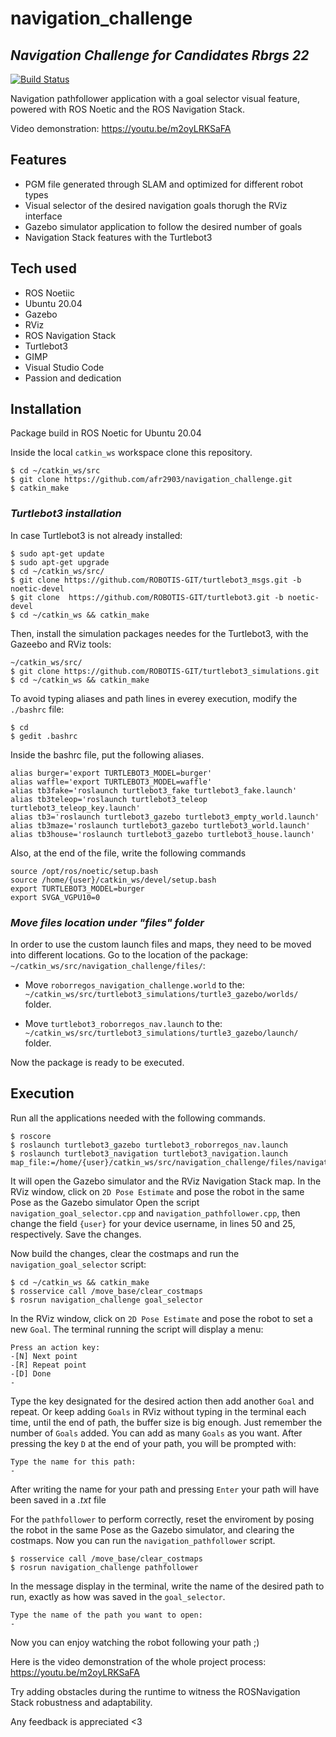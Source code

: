 # navigation_challenge
## _Navigation Challenge for Candidates Rbrgs 22_


[![Build Status](https://travis-ci.org/joemccann/dillinger.svg?branch=master)](https://travis-ci.org/joemccann/dillinger)

Navigation pathfollower application with a goal selector visual feature,
powered with ROS Noetic and the ROS Navigation Stack.

Video demonstration: https://youtu.be/m2oyLRKSaFA

## Features

- PGM file generated through SLAM and optimized for different robot types
- Visual selector of the desired navigation goals thorugh the RViz interface
- Gazebo simulator application to follow the desired number of goals
- Navigation Stack features with  the Turtlebot3

## Tech used
- ROS Noetiic
- Ubuntu 20.04
- Gazebo
- RViz
- ROS Navigation Stack
- Turtlebot3
- GIMP
- Visual Studio Code
- Passion and dedication

## Installation

Package build in ROS Noetic for Ubuntu 20.04

Inside the local `catkin_ws` workspace clone this repository.

```
$ cd ~/catkin_ws/src
$ git clone https://github.com/afr2903/navigation_challenge.git
$ catkin_make
```
### _Turtlebot3 installation_ 
In case Turtlebot3 is not already installed:
```
$ sudo apt-get update
$ sudo apt-get upgrade
$ cd ~/catkin_ws/src/
$ git clone https://github.com/ROBOTIS-GIT/turtlebot3_msgs.git -b noetic-devel
$ git clone  https://github.com/ROBOTIS-GIT/turtlebot3.git -b noetic-devel
$ cd ~/catkin_ws && catkin_make
```
Then, install the simulation packages needes for the Turtlebot3, with the Gazeebo and RViz tools:
```
~/catkin_ws/src/
$ git clone https://github.com/ROBOTIS-GIT/turtlebot3_simulations.git
$ cd ~/catkin_ws && catkin_make
```
To avoid typing aliases and path lines in everey execution, modify the `./bashrc` file:
```
$ cd
$ gedit .bashrc
```
Inside the bashrc file, put the following aliases. 
```
alias burger='export TURTLEBOT3_MODEL=burger'
alias waffle='export TURTLEBOT3_MODEL=waffle'
alias tb3fake='roslaunch turtlebot3_fake turtlebot3_fake.launch'
alias tb3teleop='roslaunch turtlebot3_teleop turtlebot3_teleop_key.launch'
alias tb3='roslaunch turtlebot3_gazebo turtlebot3_empty_world.launch'
alias tb3maze='roslaunch turtlebot3_gazebo turtlebot3_world.launch'
alias tb3house='roslaunch turtlebot3_gazebo turtlebot3_house.launch'
```
Also, at the end of the file, write the following commands
```
source /opt/ros/noetic/setup.bash
source /home/{user}/catkin_ws/devel/setup.bash
export TURTLEBOT3_MODEL=burger
export SVGA_VGPU10=0
```
### _Move files location under "files" folder_
In order to use the custom launch files and maps, they need to be moved into different locations.
Go to the location of the package: `~/catkin_ws/src/navigation_challenge/files/`:

- Move `roborregos_navigation_challenge.world` to the:
`~/catkin_ws/src/turtlebot3_simulations/turtle3_gazebo/worlds/` folder.

- Move `turtlebot3_roborregos_nav.launch` to the:
`~/catkin_ws/src/turtlebot3_simulations/turtle3_gazebo/launch/` folder.

Now the package is ready to be executed.
## Execution

Run all the applications needed with the following commands.
```
$ roscore
$ roslaunch turtlebot3_gazebo turtlebot3_roborregos_nav.launch
$ roslaunch turtlebot3_navigation turtlebot3_navigation.launch map_file:=/home/{user}/catkin_ws/src/navigation_challenge/files/navigation_challenge_map.yaml
```
It will open the Gazebo simulator and the RViz Navigation Stack map.
In the RViz window, click on `2D Pose Estimate` and pose the robot in the same Pose as the Gazebo simulator
Open the script `navigation_goal_selector.cpp` and `navigation_pathfollower.cpp`, then change the field `{user}` for your device username, in lines 50 and 25, respectively. Save the changes.

Now build the changes, clear the costmaps and run the `navigation_goal_selector` script:
```
$ cd ~/catkin_ws && catkin_make
$ rosservice call /move_base/clear_costmaps
$ rosrun navigation_challenge goal_selector
```
In the RViz window, click on `2D Pose Estimate` and pose the robot to set a new `Goal`.
The terminal running the script will display a menu:
```
Press an action key:
-[N] Next point
-[R] Repeat point
-[D] Done
-
```
Type the key designated for the desired action then add another `Goal` and repeat.
Or keep adding `Goals` in RViz without typing in the terminal each time, until the end of path, the buffer size is big enough. Just remember the number of `Goals` added.
You can add as many `Goals` as you want.
After pressing the key `D` at the end of your path, you will be prompted with:
```
Type the name for this path:
-
```
After writing the name for your path and pressing `Enter` your path will have been saved in a _.txt_ file

For the `pathfollower` to perform correctly, reset the enviroment by posing the robot in the same Pose as the Gazebo simulator, and clearing the costmaps. Now you can run the `navigation_pathfollower` script.
```
$ rosservice call /move_base/clear_costmaps
$ rosrun navigation_challenge pathfollower
```
In the message display in the terminal, write the name of the desired path to run, exactly as how was saved in the `goal_selector`.
```
Type the name of the path you want to open:
-
```
Now you can enjoy watching the robot following your path ;)

Here is the video demonstration of the whole project process: https://youtu.be/m2oyLRKSaFA

Try adding obstacles during the runtime to witness the ROSNavigation Stack robustness and adaptability.

Any feedback is appreciated <3

[//]: # (These are reference links used in the body of this note and get stripped out when the markdown processor does its job. There is no need to format nicely because it shouldn't be seen. Thanks SO - http://stackoverflow.com/questions/4823468/store-comments-in-markdown-syntax)

   [dill]: <https://github.com/joemccann/dillinger>
   [git-repo-url]: <https://github.com/joemccann/dillinger.git>
   [john gruber]: <http://daringfireball.net>
   [df1]: <http://daringfireball.net/projects/markdown/>
   [markdown-it]: <https://github.com/markdown-it/markdown-it>
   [Ace Editor]: <http://ace.ajax.org>
   [node.js]: <http://nodejs.org>
   [Twitter Bootstrap]: <http://twitter.github.com/bootstrap/>
   [jQuery]: <http://jquery.com>
   [@tjholowaychuk]: <http://twitter.com/tjholowaychuk>
   [express]: <http://expressjs.com>
   [AngularJS]: <http://angularjs.org>
   [Gulp]: <http://gulpjs.com>

   [PlDb]: <https://github.com/joemccann/dillinger/tree/master/plugins/dropbox/README.md>
   [PlGh]: <https://github.com/joemccann/dillinger/tree/master/plugins/github/README.md>
   [PlGd]: <https://github.com/joemccann/dillinger/tree/master/plugins/googledrive/README.md>
   [PlOd]: <https://github.com/joemccann/dillinger/tree/master/plugins/onedrive/README.md>
   [PlMe]: <https://github.com/joemccann/dillinger/tree/master/plugins/medium/README.md>
   [PlGa]: <https://github.com/RahulHP/dillinger/blob/master/plugins/googleanalytics/README.md>
